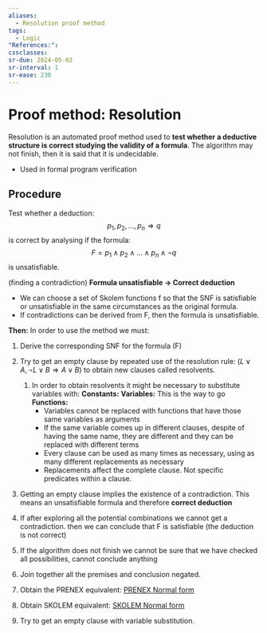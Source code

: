 ```yaml
---
aliases:
  - Resolution proof method
tags:
  - Logic
"References:": 
cssclasses: 
sr-due: 2024-05-02
sr-interval: 1
sr-ease: 230
---
```

# Proof method: Resolution

Resolution is an automated proof method used to **test whether a deductive structure is correct studying the validity of a formula**. The algorithm may not finish, then it is said that it is undecidable.
+ Used in formal program verification

## Procedure
Test whether a deduction: 
$$
p_1,p_2,...,p_n \Rightarrow q
$$
is correct by analysing if the formula: 
$$
F = p_1 \land p_2\land ...\land p_n\land \lnot q
$$
is unsatisfiable. 

(finding a contradiction)
**Formula unsatisfiable $\rightarrow$ Correct deduction**

+ We can choose a set of Skolem functions f so that the SNF is satisfiable or unsatisfiable in the same circumstances as the original formula. 
+ If contradictions can be derived from F, then the formula is unsatisfiable. 

**Then:** In order to use the method we must: 
1. Derive the corresponding SNF for the formula (F)
2. Try to get an empty clause by repeated use of the resolution rule: $(L\lor A, \lnot L\lor B \Rightarrow A\lor B)$ to obtain new clauses called resolvents. 
	1. In order to obtain resolvents it might be necessary to substitute variables with: 
		**Constants:**
		**Variables:** This is the way to go
		**Functions:**
		+ Variables cannot be replaced with functions that have those same variables as arguments
		+ If the same variable comes up in different clauses, despite of having the same name, they are different and they can be replaced with different terms
		+ Every clause can be used as many times as necessary, using as many different replacements as necessary
		+ Replacements affect the complete clause. Not specific predicates within a clause.

3. Getting an empty clause implies the existence of a contradiction. This means an unsatisfiable formula and therefore **correct deduction**
4. If after exploring all the potential combinations we cannot get a contradiction. then we can conclude that F is satisfiable (the deduction is not correct)
5. If the algorithm does not finish we cannot be sure that we have checked all possibilities, cannot conclude anything

1. Join together all the premises and conclusion negated.
2. Obtain the PRENEX equivalent: [PRENEX Normal form](20240501%20-%20161016%20-%20PRENEX%20Normal%20form.md)
3. Obtain SKOLEM equivalent: [SKOLEM Normal form](20240501%20-%20165252%20-%20SKOLEM%20Normal%20Form.md)
4. Try to get an empty clause with variable substitution.
